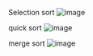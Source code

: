 Selection sort
![image](https://github.com/user-attachments/assets/834ae049-d576-4f90-ad95-e103fb5831dc)

quick sort
![image](https://github.com/user-attachments/assets/017f7e8b-6e90-4448-939f-ddc0b854cba7)

merge sort
![image](https://github.com/user-attachments/assets/8e9ae5eb-7621-47b2-b2a3-aeb28220f3f8)


